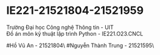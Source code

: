 # IE221-21521804-21521959

Trường Đại học Công nghệ Thông tin - UIT  
Đồ án môn kỹ thuật lập trình Python - IE221.O23.CNCL  

#Hồ Vũ An - 21521804\\
#Nguyễn Thành Trung - 21521595\\
